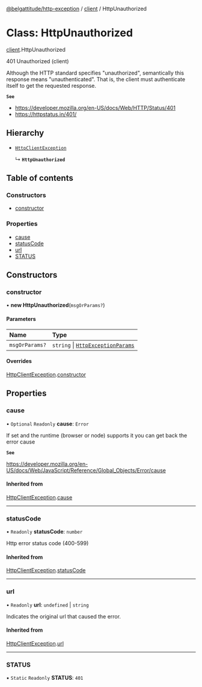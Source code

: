 [@belgattitude/http-exception](../README.md) / [client](../modules/client.md) / HttpUnauthorized

# Class: HttpUnauthorized

[client](../modules/client.md).HttpUnauthorized

401 Unauthorized (client)

Although the HTTP standard specifies "unauthorized", semantically this response means "unauthenticated".
That is, the client must authenticate itself to get the requested response.

**`See`**

- https://developer.mozilla.org/en-US/docs/Web/HTTP/Status/401
- https://httpstatus.in/401/

## Hierarchy

- [`HttpClientException`](base.HttpClientException.md)

  ↳ **`HttpUnauthorized`**

## Table of contents

### Constructors

- [constructor](client.HttpUnauthorized.md#constructor)

### Properties

- [cause](client.HttpUnauthorized.md#cause)
- [statusCode](client.HttpUnauthorized.md#statuscode)
- [url](client.HttpUnauthorized.md#url)
- [STATUS](client.HttpUnauthorized.md#status)

## Constructors

### constructor

• **new HttpUnauthorized**(`msgOrParams?`)

#### Parameters

| Name           | Type                                                                         |
| :------------- | :--------------------------------------------------------------------------- |
| `msgOrParams?` | `string` \| [`HttpExceptionParams`](../modules/types.md#httpexceptionparams) |

#### Overrides

[HttpClientException](base.HttpClientException.md).[constructor](base.HttpClientException.md#constructor)

## Properties

### cause

• `Optional` `Readonly` **cause**: `Error`

If set and the runtime (browser or node) supports it
you can get back the error cause

**`See`**

https://developer.mozilla.org/en-US/docs/Web/JavaScript/Reference/Global_Objects/Error/cause

#### Inherited from

[HttpClientException](base.HttpClientException.md).[cause](base.HttpClientException.md#cause)

---

### statusCode

• `Readonly` **statusCode**: `number`

Http error status code (400-599)

#### Inherited from

[HttpClientException](base.HttpClientException.md).[statusCode](base.HttpClientException.md#statuscode)

---

### url

• `Readonly` **url**: `undefined` \| `string`

Indicates the original url that caused the error.

#### Inherited from

[HttpClientException](base.HttpClientException.md).[url](base.HttpClientException.md#url)

---

### STATUS

▪ `Static` `Readonly` **STATUS**: `401`

